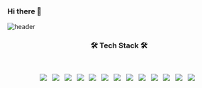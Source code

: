 ### Hi there 👋

<!--
**munsuhyeon/munsuhyeon** is a ✨ _special_ ✨ repository because its `README.md` (this file) appears on your GitHub profile.

Here are some ideas to get you started:

- 🔭 I’m currently working on ...
- 🌱 I’m currently learning ...
- 👯 I’m looking to collaborate on ...
- 🤔 I’m looking for help with ...
- 💬 Ask me about ...
- 📫 How to reach me: ...
- 😄 Pronouns: ...
- ⚡ Fun fact: ...
-->
![header](https://capsule-render.vercel.app/api?type=waving&color=0:EEFF00,100:a82da8&height=300&section=header&text=Suhyeon%20Mun&fontSize=90)

<h3 align="center"><b>🛠 Tech Stack 🛠</b></h3>
</br>
<p align="center">
<img src="https://img.shields.io/badge/JAVA-007396?style=flat-square&logo=java&logoColor=black"/></a> &nbsp
<img src="https://img.shields.io/badge/HTML5-E34F26?style=flat-square&logo=HTML5&logoColor=black"/></a> &nbsp
<img src="https://img.shields.io/badge/CSS3-1572B6?style=flat-square&logo=CSS3&logoColor=black"/></a> &nbsp
<img src="https://img.shields.io/badge/JavaScript-F7DF1E?style=flat-square&logo=JavaScript&logoColor=black"/></a> &nbsp
<img src="https://img.shields.io/badge/Spring-6DB33F?style=flat-square&logo=Spring&logoColor=black"/></a> &nbsp
<img src="https://img.shields.io/badge/Spring Boot-6DB33F?style=flat-square&logo=Spring Boot&logoColor=black"/></a> &nbsp 
<img src="https://img.shields.io/badge/Oracle-F80000?style=flat-square&logo=Oracle&logoColor=black"/></a> &nbsp 
<img src="https://img.shields.io/badge/MySQL-4479A1?style=flat-square&logo=MySQL&logoColor=black"/></a> &nbsp 
<img src="https://img.shields.io/badge/Eclipse IDE-2C2255?style=flat-square&logo=Eclipse IDE&logoColor=black"/></a> &nbsp 
<img src="https://img.shields.io/badge/Android Studio-3DDC84?style=flat-square&logo=Android Studio&logoColor=black"/></a> &nbsp 
<img src="https://img.shields.io/badge/Python-3776AB?style=flat-square&logo=Python&logoColor=black"/></a> &nbsp
<img src="https://img.shields.io/badge/C-A8B9CC?style=flat-square&logo=C&logoColor=black"/></a> &nbsp
<img src="https://img.shields.io/badge/Apache Tomcat-F8DC75?style=flat-square&logo=Apache Tomcat&logoColor=black"/></a> &nbsp </p>



